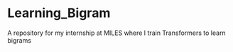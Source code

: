 # Learning_Bigram
A repository for my internship at MILES where I train Transformers to learn bigrams
